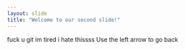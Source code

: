 ```yaml
---
layout: slide
title: "Welcome to our second slide!"
---
```

fuck u git im tired i hate thissss
Use the left arrow to go back
